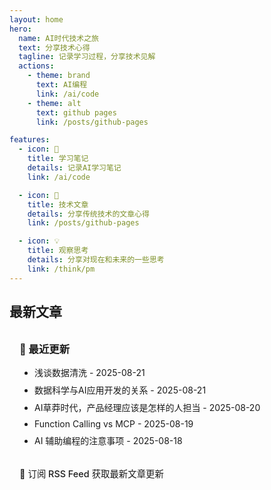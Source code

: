 ```yaml
---
layout: home
hero:
  name: AI时代技术之旅
  text: 分享技术心得
  tagline: 记录学习过程，分享技术见解
  actions:
    - theme: brand
      text: AI编程
      link: /ai/code
    - theme: alt
      text: github pages
      link: /posts/github-pages

features:
  - icon: 🚀
    title: 学习笔记
    details: 记录AI学习笔记
    link: /ai/code

  - icon: 📝
    title: 技术文章
    details: 分享传统技术的文章心得
    link: /posts/github-pages

  - icon: 💡
    title: 观察思考
    details: 分享对现在和未来的一些思考
    link: /think/pm
---
```


<script setup>
import { withBase } from 'vitepress'
</script>

## 最新文章

<div class="vp-raw">
  <div class="custom-block">
    <h3>📖 最近更新</h3>
    <ul>
      <li><a :href="withBase('/ai/data-cleaning')">浅谈数据清洗</a> - 2025-08-21</li>
      <li><a :href="withBase('/ai/data-science')">数据科学与AI应用开发的关系</a> - 2025-08-21</li>
      <li><a :href="withBase('/think/pm')">AI草莽时代，产品经理应该是怎样的人担当</a> - 2025-08-20</li>
      <li><a :href="withBase('/ai/function-calling-vs-mcp')">Function Calling vs MCP</a> - 2025-08-19</li>
      <li><a :href="withBase('/ai/coding-01')">AI 辅助编程的注意事项</a> - 2025-08-18</li>
    </ul>
    <div class="rss-subscribe">
      <p>📡 <a href="./rss.xml">订阅 RSS Feed</a> 获取最新文章更新</p>
    </div>
  </div>
</div>

<style>
.custom-block {
  padding: 1rem;
  border-radius: 8px;
  background: var(--vp-c-bg-soft);
  border: 1px solid var(--vp-c-divider);
}

.custom-block h3 {
  margin-top: 0;
  margin-bottom: 1rem;
  color: var(--vp-c-text-1);
}

.custom-block ul {
  margin: 0;
  padding-left: 1.5rem;
}

.custom-block li {
  margin-bottom: 0.5rem;
}

.custom-block a {
  color: var(--vp-c-brand);
  text-decoration: none;
}

.custom-block a:hover {
  text-decoration: underline;
}

.rss-subscribe {
  margin-top: 1rem;
  padding-top: 1rem;
  border-top: 1px solid var(--vp-c-divider);
}

.rss-subscribe p {
  margin: 0;
  font-size: 0.9rem;
  color: var(--vp-c-text-2);
}

.rss-subscribe a {
  color: var(--vp-c-brand);
  text-decoration: none;
  font-weight: 500;
}

.rss-subscribe a:hover {
  text-decoration: underline;
}
</style>